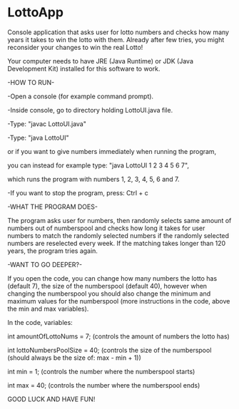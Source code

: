 # LottoApp

Console application that asks user for lotto numbers and checks how many years it takes to win the lotto with them.
Already after few tries, you might reconsider your changes to win the real Lotto!

Your computer needs to have JRE (Java Runtime) or JDK (Java Development Kit) installed for this software to work.

-HOW TO RUN-

-Open a console (for example command prompt).

-Inside console, go to directory holding LottoUI.java file.

-Type: "javac LottoUI.java"

-Type: "java LottoUI"

 or if you want to give numbers immediately when running the program, 
 
 you can instead for example type: "java LottoUI 1 2 3 4 5 6 7",
 
 which runs the program with numbers 1, 2, 3, 4, 5, 6 and 7.
 
-If you want to stop the program, press:  Ctrl + c

-WHAT THE PROGRAM DOES-

The program asks user for numbers, then randomly selects 
same amount of numbers out of numberspool and checks how 
long it takes for user numbers to match the randomly selected 
numbers if the randomly selected numbers are reselected every week. 
If the matching takes longer than 120 years, the program tries again.

-WANT TO GO DEEPER?-

If you open the code, you can change how many numbers the lotto has (default 7), 
the size of the numberspool (default 40), however when changing the numberspool you 
should also change the minimum and maximum values for the numberspool 
(more instructions in the code, above the min and max variables).


In the code, variables:

int amountOfLottoNums = 7; 	(controls the amount of numbers the lotto has)

int lottoNumbersPoolSize = 40;  (controls the size of the numberspool (should always be the size of: max - min + 1))

int min = 1;			(controls the number where the numberspool starts)

int max = 40;			(controls the number where the numberspool ends)

GOOD LUCK AND HAVE FUN!
